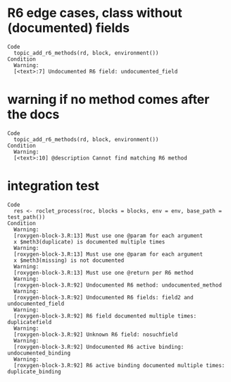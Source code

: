 # R6 edge cases, class without (documented) fields

    Code
      topic_add_r6_methods(rd, block, environment())
    Condition
      Warning:
      [<text>:7] Undocumented R6 field: undocumented_field

# warning if no method comes after the docs

    Code
      topic_add_r6_methods(rd, block, environment())
    Condition
      Warning:
      [<text>:10] @description Cannot find matching R6 method

# integration test

    Code
      res <- roclet_process(roc, blocks = blocks, env = env, base_path = test_path())
    Condition
      Warning:
      [roxygen-block-3.R:13] Must use one @param for each argument
      x $meth3(duplicate) is documented multiple times
      Warning:
      [roxygen-block-3.R:13] Must use one @param for each argument
      x $meth3(missing) is not documented
      Warning:
      [roxygen-block-3.R:13] Must use one @return per R6 method
      Warning:
      [roxygen-block-3.R:92] Undocumented R6 method: undocumented_method
      Warning:
      [roxygen-block-3.R:92] Undocumented R6 fields: field2 and undocumented_field
      Warning:
      [roxygen-block-3.R:92] R6 field documented multiple times: duplicatefield
      Warning:
      [roxygen-block-3.R:92] Unknown R6 field: nosuchfield
      Warning:
      [roxygen-block-3.R:92] Undocumented R6 active binding: undocumented_binding
      Warning:
      [roxygen-block-3.R:92] R6 active binding documented multiple times: duplicate_binding

